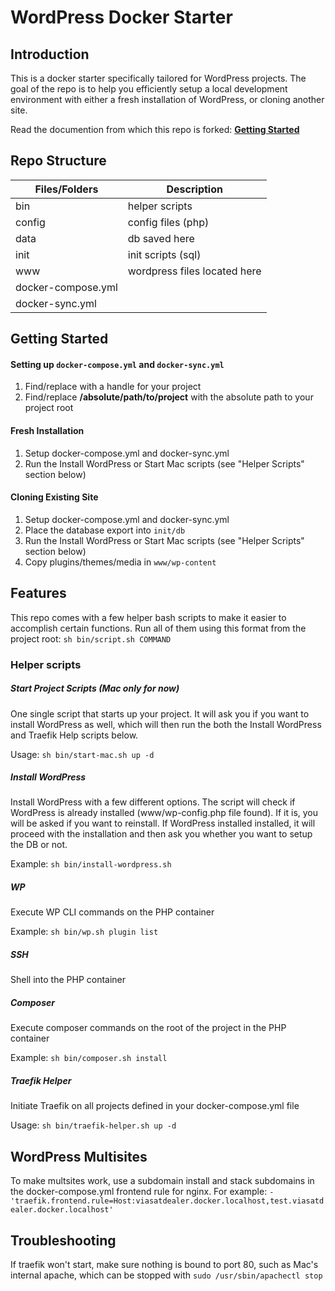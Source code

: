 # WordPress Docker Starter

## Introduction

This is a docker starter specifically tailored for WordPress projects. The goal of the repo is to help you efficiently setup a local development environment with either a fresh installation of WordPress, or cloning another site.

Read the documention from which this repo is forked: [**Getting Started**](http://docker4wordpress.readthedocs.io)

## Repo Structure
| Files/Folders      	| Description                  	|
|--------------------	|------------------------------	|
| bin                	| helper scripts               	|
| config             	| config files (php)           	|
| data               	| db saved here                	|
| init               	| init scripts (sql)           	|
| www                	| wordpress files located here 	|
| docker-compose.yml 	|                              	|
| docker-sync.yml    	|                              	|

## Getting Started
#### Setting up `docker-compose.yml` and `docker-sync.yml`
1. Find/replace **<project-name>** with a handle for your project
1. Find/replace **/absolute/path/to/project** with the absolute path to your project root

#### Fresh Installation
1. Setup docker-compose.yml and docker-sync.yml
1. Run the Install WordPress or Start Mac scripts (see "Helper Scripts" section below)

#### Cloning Existing Site
1. Setup docker-compose.yml and docker-sync.yml
1. Place the database export into `init/db`
1. Run the Install WordPress or Start Mac scripts (see "Helper Scripts" section below)
1. Copy plugins/themes/media in `www/wp-content`

## Features
This repo comes with a few helper bash scripts to make it easier to accomplish certain functions. Run all of them using this format from the project root: `sh bin/script.sh COMMAND`

### Helper scripts

##### Start Project Scripts (Mac only for now)
One single script that starts up your project. It will ask you if you want to install WordPress as well, which will then run the both the Install WordPress and Traefik Help scripts below.

Usage: `sh bin/start-mac.sh up -d`

##### Install WordPress
Install WordPress with a few different options. The script will check if WordPress is already installed (www/wp-config.php file found). If it is, you will be asked if you want to reinstall. If WordPress installed installed, it will proceed with the installation and then ask you whether you want to setup the DB or not.

Example: `sh bin/install-wordpress.sh`

##### WP
Execute WP CLI commands on the PHP container

Example: `sh bin/wp.sh plugin list`

##### SSH
Shell into the PHP container

##### Composer
Execute composer commands on the root of the project in the PHP container

Example: `sh bin/composer.sh install`

##### Traefik Helper
Initiate Traefik on all projects defined in your docker-compose.yml file

Usage: `sh bin/traefik-helper.sh up -d`


## WordPress Multisites
To make multsites work, use a subdomain install and stack subdomains in the docker-compose.yml frontend rule for nginx. For example:
`- 'traefik.frontend.rule=Host:viasatdealer.docker.localhost,test.viasatdealer.docker.localhost'`

## Troubleshooting
If traefik won't start, make sure nothing is bound to port 80, such as Mac's internal apache, which can be stopped with `sudo /usr/sbin/apachectl stop`